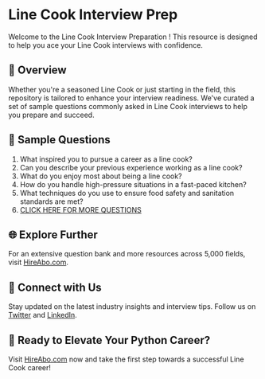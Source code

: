 # Line Cook Interview Prep

Welcome to the Line Cook Interview Preparation ! This resource is designed to help you ace your Line Cook interviews with confidence.

## 🚀 Overview

Whether you're a seasoned Line Cook or just starting in the field, this repository is tailored to enhance your interview readiness. We've curated a set of sample questions commonly asked in Line Cook interviews to help you prepare and succeed.

## 📝 Sample Questions

1. What inspired you to pursue a career as a line cook?
2. Can you describe your previous experience working as a line cook?
3. What do you enjoy most about being a line cook?
4. How do you handle high-pressure situations in a fast-paced kitchen?
5. What techniques do you use to ensure food safety and sanitation standards are met?
6. [CLICK HERE FOR MORE QUESTIONS](https://hireabo.com/job/11_2_3/Line%20Cook)

## 🌐 Explore Further

For an extensive question bank and more resources across 5,000 fields, visit [HireAbo.com](https://www.hireabo.com).

## 📱 Connect with Us

Stay updated on the latest industry insights and interview tips. Follow us on [Twitter](https://twitter.com/hireabo) and [LinkedIn](https://www.linkedin.com/in/hire-abo-3609972a8/).

## 🚀 Ready to Elevate Your Python Career?

Visit [HireAbo.com](https://www.hireabo.com) now and take the first step towards a successful Line Cook career!